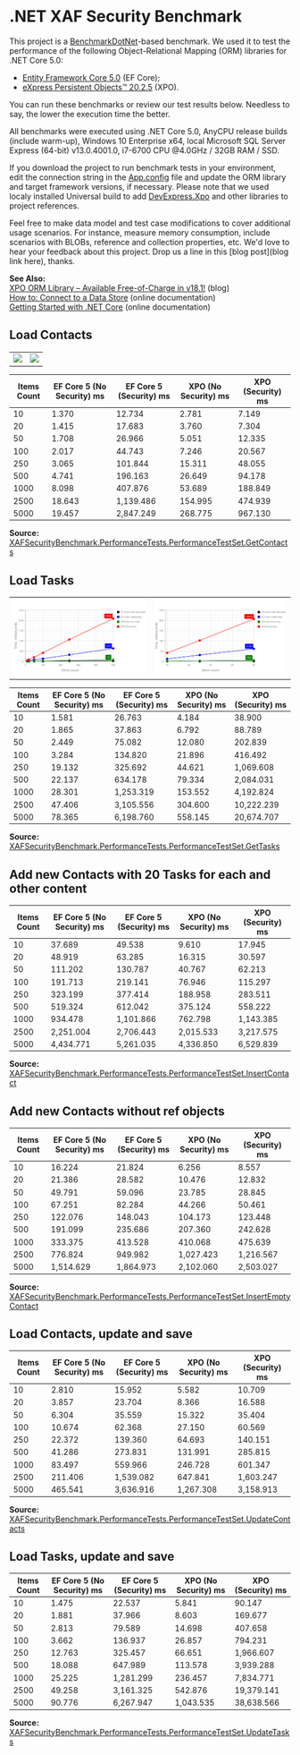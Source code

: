 # .NET XAF Security Benchmark
This project is a [BenchmarkDotNet](https://github.com/dotnet/BenchmarkDotNet)-based benchmark. We used it to test the performance of the following Object-Relational Mapping (ORM) libraries for .NET Core 5.0:<br/>
 - [Entity Framework Core 5.0](https://docs.microsoft.com/en-us/ef/core/) (EF Core);<br/>
 - [eXpress Persistent Objects™ 20.2.5](https://www.devexpress.com/Products/NET/ORM/) (XPO).<br/>
 
You can run these benchmarks or review our test results below. Needless to say, the lower the execution time the better.

All benchmarks were executed using .NET Core 5.0, AnyCPU release builds (include warm-up), Windows 10 Enterprise x64, local Microsoft SQL Server Express (64-bit) v13.0.4001.0, i7-6700 CPU @4.0GHz / 32GB RAM / SSD. 

If you download the project to run benchmark tests in your environment, edit the connection string in the [App.config](/Benchmarks/XAFSecurityBenchmark/XAFSecurityBenchmark/App.config) file and update the ORM library and target framework versions, if necessary. Please note that we used localy installed Universal build to add [DevExpress.Xpo](https://www.nuget.org/packages/DevExpress.Xpo/) and other libraries to project references.  

Feel free to make data model and test case modifications to cover additional usage scenarios. For instance,  measure memory consumption, include scenarios with BLOBs, reference and collection properties, etc. We'd love to hear your feedback about this project. Drop us a line in this [blog post](blog link here), thanks.

**See Also:**<br/>
[XPO ORM Library – Available Free-of-Charge in v18.1!](https://community.devexpress.com/blogs/xpo/archive/2018/05/21/xpo-free-of-charge-in-v18-1.aspx) (blog)<br/>
[How to: Connect to a Data Store](https://documentation.devexpress.com/CoreLibraries/2123/DevExpress-ORM-Tool/Concepts/How-to-Connect-to-a-Data-Store) (online documentation)<br/>
[Getting Started with \.NET Core](https://documentation.devexpress.com/CoreLibraries/119377/DevExpress-ORM-Tool/Getting-Started/Getting-Started-with-NET-Core) (online documentation)


## Load Contacts

|                                                      |                                                      |
| ---------------------------------------------------- | ---------------------------------------------------- |
| ![](/images/getContacts_smallDataSet.svg) | ![](/images/getContacts_largeDataSet.svg) |

|Items Count | EF Core 5 (No Security) ms | EF Core 5 (Security) ms | XPO (No Security) ms | XPO (Security) ms |
|------------|----------------------------|-------------------------|----------------------|-------------------|
|10          |1.370                       |12.734                   |2.781                 |7.149              |
|20          |1.415                       |17.683                   |3.760                 |7.304              |
|50          |1.708                       |26.966                   |5.051                 |12.335             |
|100         |2.017                       |44.743                   |7.246                 |20.567             |
|250         |3.065                       |101.844                  |15.311                |48.055             |
|500         |4.741                       |196.163                  |26.649                |94.178             |
|1000        |8.098                       |407.876                  |53.689                |188.849            |
|2500        |18.643                      |1,139.486                |154.995               |474.939            |
|5000        |19.457                      |2,847.249                |268.775               |967.130            |

**Source:** [XAFSecurityBenchmark.PerformanceTests.PerformanceTestSet.GetContacts](/Benchmarks/XAFSecurityBenchmark/XAFSecurityBenchmark/PerformanceTests/Base/PerformanceTestSet.cs#L87-L89)


## Load Tasks

|                                                      |                                                      |
| ---------------------------------------------------- | ---------------------------------------------------- |
| ![](/Benchmarks/images/getTasks_smallDataSet.svg) | ![](/Benchmarks/images/getTasks_largeDataSet.svg) |

|Items Count | EF Core 5 (No Security) ms | EF Core 5 (Security) ms | XPO (No Security) ms | XPO (Security) ms |
|------------|--------------------------|---------------------------|----------------------|-----------------------|
|10          |1.581                     |26.763                     |4.184                 |38.900                 |
|20          |1.865                     |37.863                     |6.792                 |88.789                 |
|50          |2.449                     |75.082                     |12.080                |202.839                |
|100         |3.284                     |134.820                    |21.896                |416.492                |
|250         |19.132                    |325.692                    |44.621                |1,069.608              |
|500         |22.137                    |634.178                    |79.334                |2,084.031              |
|1000        |28.301                    |1,253.319                  |153.552               |4,192.824              |
|2500        |47.406                    |3,105.556                  |304.600               |10,222.239             |
|5000        |78.365                    |6,198.760                  |558.145               |20,674.707             | 

**Source:** [XAFSecurityBenchmark.PerformanceTests.PerformanceTestSet.GetTasks](/Benchmarks/XAFSecurityBenchmark/XAFSecurityBenchmark/PerformanceTests/Base/PerformanceTestSet.cs#L91-L93)


## Add new Contacts with 20 Tasks for each and other content

<!-- |                    Small Data Set                    |                    Large Data Set                    |
| ---------------------------------------------------- | ---------------------------------------------------- |
| ![](/Benchmarks/images/getTasks_smallDataSet.png) | ![](/Benchmarks/images/getTasks_largeDataSet.png) | -->

|Items Count | EF Core 5 (No Security) ms | EF Core 5 (Security) ms | XPO (No Security) ms | XPO (Security) ms |
|------------|----------------------------|-------------------------|----------------------|-----------------------|
|10          |37.689                      |49.538                   |9.610                 |17.945                 |
|20          |48.919                      |63.285                   |16.315                |30.597                 |
|50          |111.202                     |130.787                  |40.767                |62.213                 |
|100         |191.713                     |219.141                  |76.946                |115.297                |
|250         |323.199                     |377.414                  |188.958               |283.511                |
|500         |519.324                     |612.042                  |375.124               |558.222                |
|1000        |934.478                     |1,101.866                |762.798               |1,143.385              |
|2500        |2,251.004                   |2,706.443                |2,015.533             |3,217.575              |
|5000        |4,434.771                   |5,261.035                |4,336.850             |6,529.839              |

**Source:** [XAFSecurityBenchmark.PerformanceTests.PerformanceTestSet.InsertContact](/Benchmarks/XAFSecurityBenchmark/XAFSecurityBenchmark/PerformanceTests/Base/PerformanceTestSet.cs#L75-L77)


## Add new Contacts without ref objects

<!-- |                    Small Data Set                    |                    Large Data Set                    |
| ---------------------------------------------------- | ---------------------------------------------------- |
| ![](/Benchmarks/images/getTasks_smallDataSet.png) | ![](/Benchmarks/images/getTasks_largeDataSet.png) | -->

|Items Count | EF Core 5 (No Security) ms | EF Core 5 (Security) ms | XPO (No Security) ms | XPO (Security) ms |
|------------|----------------------------|-------------------------|----------------------|-----------------------|
|10          |16.224                      |21.824                   |6.256                 |8.557                  |
|20          |21.386                      |28.582                   |10.476                |12.832                 |
|50          |49.791                      |59.096                   |23.785                |28.845                 |
|100         |67.251                      |82.284                   |44.266                |50.461                 |
|250         |122.076                     |148.043                  |104.173               |123.448                |
|500         |191.099                     |235.686                  |207.360               |242.628                |
|1000        |333.375                     |413.528                  |410.068               |475.639                |
|2500        |776.824                     |949.982                  |1,027.423             |1,216.567              |
|5000        |1,514.629                   |1,864.973                |2,102.060             |2,503.027              |

**Source:** [XAFSecurityBenchmark.PerformanceTests.PerformanceTestSet.InsertEmptyContact](/Benchmarks/XAFSecurityBenchmark/XAFSecurityBenchmark/PerformanceTests/Base/PerformanceTestSet.cs#L71-L73)


## Load Contacts, update and save

<!-- |                    Small Data Set                    |                    Large Data Set                    |
| ---------------------------------------------------- | ---------------------------------------------------- |
| ![](/Benchmarks/images/getTasks_smallDataSet.png) | ![](/Benchmarks/images/getTasks_largeDataSet.png) | -->

|Items Count | EF Core 5 (No Security) ms | EF Core 5 (Security) ms | XPO (No Security) ms | XPO (Security) ms |
|------------|----------------------------|-------------------------|----------------------|-----------------------|
|10          |2.810                       |15.952                   |5.582                 |10.709                 |
|20          |3.857                       |23.704                   |8.366                 |16.588                 |
|50          |6.304                       |35.559                   |15.322                |35.404                 |
|100         |10.674                      |62.368                   |27.150                |60.569                 |
|250         |22.372                      |139.360                  |64.693                |140.151                |
|500         |41.286                      |273.831                  |131.991               |285.815                |
|1000        |83.497                      |559.966                  |246.728               |601.347                |
|2500        |211.406                     |1,539.082                |647.841               |1,603.247              |
|5000        |465.541                     |3,636.916                |1,267.308             |3,158.913              |

**Source:** [XAFSecurityBenchmark.PerformanceTests.PerformanceTestSet.UpdateContacts](/Benchmarks/XAFSecurityBenchmark/XAFSecurityBenchmark/PerformanceTests/Base/PerformanceTestSet.cs#L79-L81)


## Load Tasks, update and save

<!-- |                    Small Data Set                    |                    Large Data Set                    |
| ---------------------------------------------------- | ---------------------------------------------------- |
| ![](/Benchmarks/images/getTasks_smallDataSet.png) | ![](/Benchmarks/images/getTasks_largeDataSet.png) | -->

|Items Count | EF Core 5 (No Security) ms | EF Core 5 (Security) ms | XPO (No Security) ms | XPO (Security) ms |
|------------|----------------------------|-------------------------|----------------------|-----------------------|
|10          |1.475                       |22.537                   |5.841                 |90.147                 |
|20          |1.881                       |37.966                   |8.603                 |169.677                |
|50          |2.813                       |79.589                   |14.698                |407.658                |
|100         |3.662                       |136.937                  |26.857                |794.231                |
|250         |12.763                      |325.457                  |66.651                |1,966.607              |
|500         |18.088                      |647.989                  |113.578               |3,939.288              |
|1000        |25.225                      |1,281.299                |236.457               |7,834.771              |
|2500        |49.258                      |3,161.325                |542.876               |19,379.141             |
|5000        |90.776                      |6,267.947                |1,043.535             |38,638.566             |

**Source:** [XAFSecurityBenchmark.PerformanceTests.PerformanceTestSet.UpdateTasks](/Benchmarks/XAFSecurityBenchmark/XAFSecurityBenchmark/PerformanceTests/Base/PerformanceTestSet.cs#L83-L85)